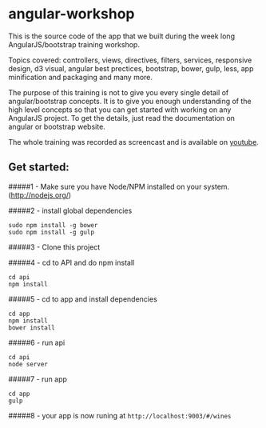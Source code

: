 angular-workshop
================

This is the source code of the app that we built during the week long AngularJS/bootstrap training workshop.

Topics covered: controllers, views, directives, filters, services, responsive design, d3 visual, angular best prectices, bootstrap, bower, gulp, less, app minification and packaging and many more.

The purpose of this training is not to give you every single detail of angular/bootstrap concepts. It is to give you enough understanding of the high level concepts so that you can get started with working on any AngularJS project. To get the details, just read the documentation on angular or bootstrap website.

The whole training was recorded as screencast and is available on [youtube](http://www.youtube.com/playlist?list=PLVUAGjABYyQPVUbpUjJ_tufyq5QCVsGll). 

Get started:
-----------
#####1 - Make sure you have Node/NPM installed on your system. (http://nodejs.org/)

#####2 - install global dependencies
```
sudo npm install -g bower
sudo npm install -g gulp
```

#####3 - Clone this project

#####4 - cd to API and do npm install
```
cd api
npm install
```

#####5 - cd to app and install dependencies
```
cd app
npm install
bower install
```

#####6 - run api
```
cd api
node server
```

#####7 - run app
```
cd app
gulp
```

#####8 - your app is now runing at `http://localhost:9003/#/wines`

